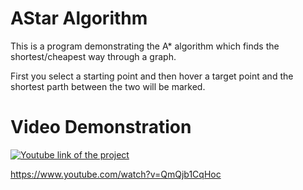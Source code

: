# AStar Algorithm
 
This is a program demonstrating the A* algorithm which finds the shortest/cheapest way through a graph.

First you select a starting point and then hover a target point and the shortest parth between the two will be marked.

# Video Demonstration

[![Youtube link of the project](https://img.youtube.com/vi/QmQjb1CqHoc/0.jpg)](https://www.youtube.com/watch?v=QmQjb1CqHoc)

https://www.youtube.com/watch?v=QmQjb1CqHoc
